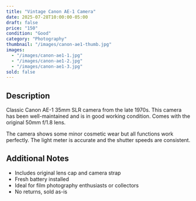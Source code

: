 ```yaml
---
title: "Vintage Canon AE-1 Camera"
date: 2025-07-28T10:00:00-05:00
draft: false
price: "150"
condition: "Good"
category: "Photography"
thumbnail: "/images/canon-ae1-thumb.jpg"
images:
  - "/images/canon-ae1-1.jpg"
  - "/images/canon-ae1-2.jpg"
  - "/images/canon-ae1-3.jpg"
sold: false
---
```


## Description

Classic Canon AE-1 35mm SLR camera from the late 1970s. This camera has been well-maintained and is in good working condition. Comes with the original 50mm f/1.8 lens.

The camera shows some minor cosmetic wear but all functions work perfectly. The light meter is accurate and the shutter speeds are consistent.

## Additional Notes

- Includes original lens cap and camera strap
- Fresh battery installed
- Ideal for film photography enthusiasts or collectors
- No returns, sold as-is